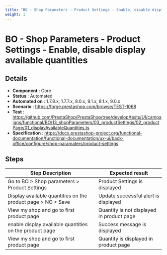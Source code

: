 ```yaml
---
title: "BO - Shop Parameters - Product Settings - Enable, disable display available quantities"
weight: 1
---
```


# BO - Shop Parameters - Product Settings - Enable, disable display available quantities
## Details
* **Component** : Core
* **Status** : Automated
* **Automated on** : 1.7.8.x, 1.7.7.x, 8.0.x, 9.1.x, 8.1.x, 9.0.x
* **Scenario** : https://forge.prestashop.com/browse/TEST-1068
* **Test** : https://github.com/PrestaShop/PrestaShop/tree/develop/tests/UI/campaigns/functional/BO/13_shopParameters/03_productSettings/02_productPage/01_displayAvailableQuantities.ts
* **Specification** : https://docs.prestashop-project.org/functional-documentation/functional-documentation/ux-ui/back-office/configure/shop-paramaters/product-settings

## Steps
| Step Description | Expected result |
| ----- | ----- |
| Go to BO > Shop parameters > Product Settings | Product Settings is displayed |
| Display available quantities on the product page > NO > Save | Update successful alert is displayed |
| View my shop and go to first product page | Quantity is not displayed in product page |
| enable display available quantities on the product page | Success message is displayed |
| View my shop and go to first product page | Quantity is displayed in product page |
